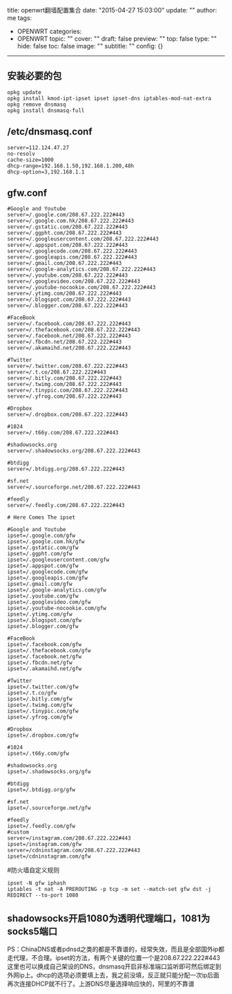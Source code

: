 title: openwrt翻墙配置集合
date: "2015-04-27 15:03:00"
update: ""
author: me
tags:
- OPENWRT
categories:
- OPENWRT
topic: ""
cover: ""
draft: false
preview: ""
top: false
type: ""
hide: false
toc: false
image: ""
subtitle: ""
config: {}


---



## 安装必要的包


    opkg update
    opkg install kmod-ipt-ipset ipset ipset-dns iptables-mod-nat-extra
    opkg remove dnsmasq
    opkg install dnsmasq-full

## /etc/dnsmasq.conf


    server=112.124.47.27
    no-resolv
    cache-size=1000
    dhcp-range=192.168.1.50,192.168.1.200,48h
    dhcp-option=3,192.168.1.1

## gfw.conf


    #Google and Youtube
    server=/.google.com/208.67.222.222#443
    server=/.google.com.hk/208.67.222.222#443
    server=/.gstatic.com/208.67.222.222#443
    server=/.ggpht.com/208.67.222.222#443
    server=/.googleusercontent.com/208.67.222.222#443
    server=/.appspot.com/208.67.222.222#443
    server=/.googlecode.com/208.67.222.222#443
    server=/.googleapis.com/208.67.222.222#443
    server=/.gmail.com/208.67.222.222#443
    server=/.google-analytics.com/208.67.222.222#443
    server=/.youtube.com/208.67.222.222#443
    server=/.googlevideo.com/208.67.222.222#443
    server=/.youtube-nocookie.com/208.67.222.222#443
    server=/.ytimg.com/208.67.222.222#443
    server=/.blogspot.com/208.67.222.222#443
    server=/.blogger.com/208.67.222.222#443
    
    #FaceBook
    server=/.facebook.com/208.67.222.222#443
    server=/.thefacebook.com/208.67.222.222#443
    server=/.facebook.net/208.67.222.222#443
    server=/.fbcdn.net/208.67.222.222#443
    server=/.akamaihd.net/208.67.222.222#443
    
    #Twitter
    server=/.twitter.com/208.67.222.222#443
    server=/.t.co/208.67.222.222#443
    server=/.bitly.com/208.67.222.222#443
    server=/.twimg.com/208.67.222.222#443
    server=/.tinypic.com/208.67.222.222#443
    server=/.yfrog.com/208.67.222.222#443
    
    #Dropbox
    server=/.dropbox.com/208.67.222.222#443
    
    #1024
    server=/.t66y.com/208.67.222.222#443
    
    #shadowsocks.org
    server=/.shadowsocks.org/208.67.222.222#443
    
    #btdigg
    server=/.btdigg.org/208.67.222.222#443
    
    #sf.net
    server=/.sourceforge.net/208.67.222.222#443
    
    #feedly
    server=/.feedly.com/208.67.222.222#443
    
    # Here Comes The ipset
    
    #Google and Youtube
    ipset=/.google.com/gfw
    ipset=/.google.com.hk/gfw
    ipset=/.gstatic.com/gfw
    ipset=/.ggpht.com/gfw
    ipset=/.googleusercontent.com/gfw
    ipset=/.appspot.com/gfw
    ipset=/.googlecode.com/gfw
    ipset=/.googleapis.com/gfw
    ipset=/.gmail.com/gfw
    ipset=/.google-analytics.com/gfw
    ipset=/.youtube.com/gfw
    ipset=/.googlevideo.com/gfw
    ipset=/.youtube-nocookie.com/gfw
    ipset=/.ytimg.com/gfw
    ipset=/.blogspot.com/gfw
    ipset=/.blogger.com/gfw
    
    #FaceBook
    ipset=/.facebook.com/gfw
    ipset=/.thefacebook.com/gfw
    ipset=/.facebook.net/gfw
    ipset=/.fbcdn.net/gfw
    ipset=/.akamaihd.net/gfw
    
    #Twitter
    ipset=/.twitter.com/gfw
    ipset=/.t.co/gfw
    ipset=/.bitly.com/gfw
    ipset=/.twimg.com/gfw
    ipset=/.tinypic.com/gfw
    ipset=/.yfrog.com/gfw
    
    #Dropbox
    ipset=/.dropbox.com/gfw
    
    #1024
    ipset=/.t66y.com/gfw
    
    #shadowsocks.org
    ipset=/.shadowsocks.org/gfw
    
    #btdigg
    ipset=/.btdigg.org/gfw
    
    #sf.net
    ipset=/.sourceforge.net/gfw
    
    #feedly
    ipset=/.feedly.com/gfw
    #custom
    server=/instagram.com/208.67.222.222#443
    ipset=/instagram.com/gfw
    server=/cdninstagram.com/208.67.222.222#443
    ipset=/cdninstagram.com/gfw

#防火墙自定义规则


    ipset -N gfw iphash
    iptables -t nat -A PREROUTING -p tcp -m set --match-set gfw dst -j REDIRECT --to-port 1080

## shadowsocks开启1080为透明代理端口，1081为socks5端口

PS：ChinaDNS或者pdnsd之类的都是不靠谱的，经常失效，而且是全部国外ip都走代理，不合理。ipset的方法，有两个关键的位置一个是208.67.222.222#443这里也可以换成自己架设的DNS，dnsmasq开启非标准端口监听即可然后绑定到外网ip上。dhcp的选项必须要填上去，我之前没填，反正就只能分配一次ip后面再次连接DHCP就不行了。上游DNS尽量选择响应快的，阿里的不靠谱
